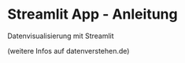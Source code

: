 # Streamlit App - Anleitung

Datenvisualisierung mit Streamlit

(weitere Infos auf datenverstehen.de)


